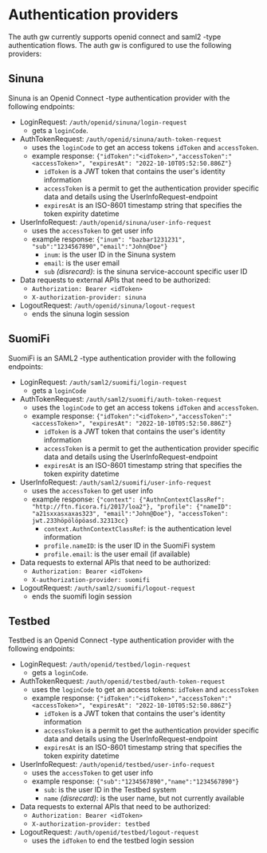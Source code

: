 # Authentication providers

The auth gw currently supports openid connect and saml2 -type authentication flows. The auth gw is configured to use the following providers:

## Sinuna

Sinuna is an Openid Connect -type authentication provider with the following endpoints:

- LoginRequest: `/auth/openid/sinuna/login-request`
  - gets a `loginCode`.
- AuthTokenRequest: `/auth/openid/sinuna/auth-token-request`
  - uses the `loginCode` to get an access tokens `idToken` and `accessToken`.
  - example response: `{"idToken":"<idToken>","accessToken":"<accessToken>", "expiresAt": "2022-10-10T05:52:50.886Z"}`
    - `idToken` is a JWT token that contains the user's identity information
    - `accessToken` is a permit to get the authentication provider specific data and details using the UserInfoRequest-endpoint
    - `expiresAt` is an ISO-8601 timestamp string that specifies the token expirity datetime
- UserInfoRequest: `/auth/openid/sinuna/user-info-request`
  - uses the `accessToken` to get user info
  - example response: `{"inum": "bazbar1231231", "sub":"1234567890","email":"John@Doe"}`
    - `inum`: is the user ID in the Sinuna system
    - `email`: is the user email
    - `sub` _(disrecard)_: is the sinuna service-account specific user ID
- Data requests to external APIs that need to be authorized:
  - `Authorization: Bearer <idToken>`
  - `X-authorization-provider: sinuna`
- LogoutRequest: `/auth/openid/sinuna/logout-request`
  - ends the sinuna login session

## SuomiFi

SuomiFi is an SAML2 -type authentication provider with the following endpoints:

- LoginRequest: `/auth/saml2/suomifi/login-request`
  - gets a `loginCode`
- AuthTokenRequest: `/auth/saml2/suomifi/auth-token-request`
  - uses the `loginCode` to get an access tokens `idToken` and `accessToken`.
  - example response: `{"idToken":"<idToken>","accessToken":"<accessToken>", "expiresAt": "2022-10-10T05:52:50.886Z"}`
    - `idToken` is a JWT token that contains the user's identity information
    - `accessToken` is a permit to get the authentication provider specific data and details using the UserInfoRequest-endpoint
    - `expiresAt` is an ISO-8601 timestamp string that specifies the token expirity datetime
- UserInfoRequest: `/auth/saml2/suomifi/user-info-request`
  - uses the `accessToken` to get user info
  - example response: `{"context": {"AuthnContextClassRef": "http://ftn.ficora.fi/2017/loa2"}, "profile": {"nameID": "a21sxxasxaxas323", "email":"John@Doe"}, "accessToken": jwt.233höpölöpöasd.32313cc}`
    - `context.AuthnContextClassRef`: is the authentication level information
    - `profile.nameID`: is the user ID in the SuomiFi system
    - `profile.email`: is the user email (if available)
- Data requests to external APIs that need to be authorized:
  - `Authorization: Bearer <idToken>`
  - `X-authorization-provider: suomifi`
- LogoutRequest: `/auth/saml2/suomifi/logout-request`
  - ends the suomifi login session

## Testbed

Testbed is an Openid Connect -type authentication provider with the following endpoints:

- LoginRequest: `/auth/openid/testbed/login-request`
  - gets a `loginCode`.
- AuthTokenRequest: `/auth/openid/testbed/auth-token-request`
  - uses the `loginCode` to get an access tokens: `idToken` and `accessToken`
  - example response: `{"idToken":"<idToken>","accessToken":"<accessToken>", "expiresAt": "2022-10-10T05:52:50.886Z"}`
    - `idToken` is a JWT token that contains the user's identity information
    - `accessToken` is a permit to get the authentication provider specific data and details using the UserInfoRequest-endpoint
    - `expiresAt` is an ISO-8601 timestamp string that specifies the token expirity datetime
- UserInfoRequest: `/auth/openid/testbed/user-info-request`
  - uses the `accessToken` to get user info
  - example response: `{"sub":"1234567890","name":"1234567890"}`
    - `sub`: is the user ID in the Testbed system
    - `name` _(disrecard)_: is the user name, but not currently available
- Data requests to external APIs that need to be authorized:
  - `Authorization: Bearer <idToken>`
  - `X-authorization-provider: testbed`
- LogoutRequest: `/auth/openid/testbed/logout-request`
  - uses the `idToken` to end the testbed login session
